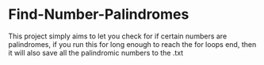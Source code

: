 # Find-Number-Palindromes

This project simply aims to let you check for if certain numbers are palindromes, if you run this for long enough to reach the for loops end, then it will also save all the palindromic numbers to the .txt
